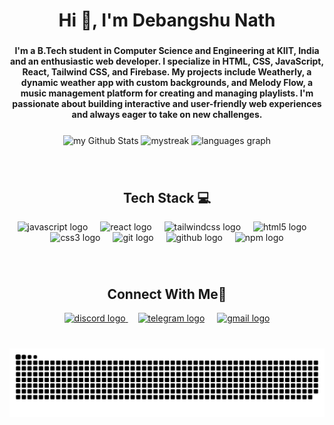 <h1 align="center">Hi 👋, I'm Debangshu Nath</h1>

###

<h4 align="center">I'm a B.Tech student in Computer Science and Engineering at KIIT, India and an enthusiastic web developer. I specialize in HTML, CSS, JavaScript, React, Tailwind CSS, and Firebase. My projects include Weatherly, a dynamic weather app with custom backgrounds, and Melody Flow, a music management platform for creating and managing playlists. I'm passionate about building interactive and user-friendly web experiences and always eager to take on new challenges.</h4>

###

<div align="center">
  <img align="center" src="https://github-readme-stats.vercel.app/api?username=thecrusader25225&include_all_commits=true&count_private=true&show_icons=true&line_height=25&title_color=2B5BBD&icon_color=1124BB&text_color=A1A1A1&bg_color=0,000000,130F40" alt="my Github Stats" width="375" />
<img align="center" src="https://github-readme-streak-stats.herokuapp.com/?user=thecrusader25225&theme=tokyonight" alt="mystreak" width="400"/>
  <img align="center" src="https://github-readme-stats.vercel.app/api/top-langs?username=thecrusader25225&locale=en&hide_title=false&layout=compact&card_width=320&langs_count=5&theme=dracula&hide_border=false" height="175" alt="languages graph"  width="400"/>
  
</div>

###
<br clear="both">
<h2 align="center">Tech Stack 💻</h2>

<div align="center">
  <img src="https://skillicons.dev/icons?i=js" height="30" alt="javascript logo"  />
  <img width="12" />
<!--   <img src="https://skillicons.dev/icons?i=ts" height="30" alt="typescript logo"  />
  <img width="12" /> -->
  <img src="https://skillicons.dev/icons?i=react" height="30" alt="react logo"  />
  <img width="12" />
  <img src="https://skillicons.dev/icons?i=tailwind" height="30" alt="tailwindcss logo"  />
  <img width="12" />
  <img src="https://cdn.simpleicons.org/html5/E34F26" height="30" alt="html5 logo"  />
  <img width="12" />
  <img src="https://cdn.simpleicons.org/css3/1572B6" height="30" alt="css3 logo"  />
  <img width="12" />
  <img src="https://skillicons.dev/icons?i=git" height="30" alt="git logo"  />
  <img width="12" />
  <img src="https://skillicons.dev/icons?i=github" height="30" alt="github logo"  />
  <img width="12" />
<!--   <img src="https://skillicons.dev/icons?i=firebase" height="30" alt="firebase logo"  />
  <img width="12" /> -->
<!--   <img src="https://skillicons.dev/icons?i=linux" height="30" alt="linux logo"  />
  <img width="12" /> -->
  <img src="https://cdn.jsdelivr.net/gh/devicons/devicon/icons/npm/npm-original-wordmark.svg" height="30" alt="npm logo"  />
  
</div>

###

<br clear="both">
<h2 align="center">Connect With Me🤝</h2>

<div align="center">
  <a href="https://discord.com/users/the_anonymous_beep" target="_blank">
    <img src="https://raw.githubusercontent.com/maurodesouza/profile-readme-generator/master/src/assets/icons/social/discord/default.svg"  height="30" alt="discord logo"  />
  </a>
   <img width="12" />
  <a href="https://t.me/shane25225"><img src="https://raw.githubusercontent.com/maurodesouza/profile-readme-generator/master/src/assets/icons/social/telegram/default.svg"  height="30" alt="telegram logo"  /></a>
   <img width="12" />
  <a href="mailto:thecrusader.25225@gmail.com" target="_blank">
    <img src="https://raw.githubusercontent.com/maurodesouza/profile-readme-generator/master/src/assets/icons/social/gmail/default.svg"  height="30" alt="gmail logo"  />
  </a>
  
</div>

###

<br clear="both">

<div align="center">
<picture>
  <source media="(prefers-color-scheme: dark)" srcset="dist/github-snake-dark.svg" />
  <source media="(prefers-color-scheme: light)" srcset="dist/github-snake.svg" />
  <img alt="GitHub Snake" src="dist/github-snake.svg" />
</picture>
</div>

###
